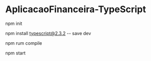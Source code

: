 # AplicacaoFinanceira-TypeScript

npm init 

npm install typescript@2.3.2 -- save dev

npm rum compile 


npm start 